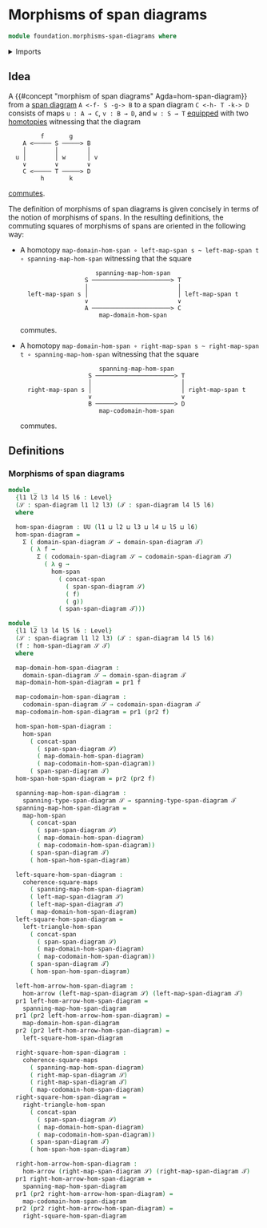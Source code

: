# Morphisms of span diagrams

```agda
module foundation.morphisms-span-diagrams where
```

<details><summary>Imports</summary>

```agda
open import foundation.dependent-pair-types
open import foundation.morphisms-arrows
open import foundation.morphisms-spans
open import foundation.operations-spans
open import foundation.span-diagrams
open import foundation.universe-levels

open import foundation-core.commuting-squares-of-maps
```

</details>

## Idea

A {{#concept "morphism of span diagrams" Agda=hom-span-diagram}} from a
[span diagram](foundation.span-diagrams.md) `A <-f- S -g-> B` to a span diagram
`C <-h- T -k-> D` consists of maps `u : A → C`, `v : B → D`, and `w : S → T`
[equipped](foundation.structure.md) with two
[homotopies](foundation-core.homotopies.md) witnessing that the diagram

```text
         f       g
    A <───── S ─────> B
    │        │        │
  u │        │ w      │ v
    ∨        ∨        ∨
    C <───── T ─────> D
         h       k
```

[commutes](foundation-core.commuting-squares-of-maps.md).

The definition of morphisms of span diagrams is given concisely in terms of the
notion of morphisms of spans. In the resulting definitions, the commuting
squares of morphisms of spans are oriented in the following way:

- A homotopy
  `map-domain-hom-span ∘ left-map-span s ~ left-map-span t ∘ spanning-map-hom-span`
  witnessing that the square

  ```text
                       spanning-map-hom-span
                    S ──────────────────────> T
                    │                         │
    left-map-span s │                         │ left-map-span t
                    ∨                         ∨
                    A ──────────────────────> C
                        map-domain-hom-span
  ```

  commutes.

- A homotopy
  `map-domain-hom-span ∘ right-map-span s ~ right-map-span t ∘ spanning-map-hom-span`
  witnessing that the square

  ```text
                        spanning-map-hom-span
                     S ──────────────────────> T
                     │                         │
    right-map-span s │                         │ right-map-span t
                     ∨                         ∨
                     B ──────────────────────> D
                        map-codomain-hom-span
  ```

  commutes.

## Definitions

### Morphisms of span diagrams

```agda
module _
  {l1 l2 l3 l4 l5 l6 : Level}
  (𝒮 : span-diagram l1 l2 l3) (𝒯 : span-diagram l4 l5 l6)
  where

  hom-span-diagram : UU (l1 ⊔ l2 ⊔ l3 ⊔ l4 ⊔ l5 ⊔ l6)
  hom-span-diagram =
    Σ ( domain-span-diagram 𝒮 → domain-span-diagram 𝒯)
      ( λ f →
        Σ ( codomain-span-diagram 𝒮 → codomain-span-diagram 𝒯)
          ( λ g →
            hom-span
              ( concat-span
                ( span-span-diagram 𝒮)
                ( f)
                ( g))
              ( span-span-diagram 𝒯)))

module _
  {l1 l2 l3 l4 l5 l6 : Level}
  (𝒮 : span-diagram l1 l2 l3) (𝒯 : span-diagram l4 l5 l6)
  (f : hom-span-diagram 𝒮 𝒯)
  where

  map-domain-hom-span-diagram :
    domain-span-diagram 𝒮 → domain-span-diagram 𝒯
  map-domain-hom-span-diagram = pr1 f

  map-codomain-hom-span-diagram :
    codomain-span-diagram 𝒮 → codomain-span-diagram 𝒯
  map-codomain-hom-span-diagram = pr1 (pr2 f)

  hom-span-hom-span-diagram :
    hom-span
      ( concat-span
        ( span-span-diagram 𝒮)
        ( map-domain-hom-span-diagram)
        ( map-codomain-hom-span-diagram))
      ( span-span-diagram 𝒯)
  hom-span-hom-span-diagram = pr2 (pr2 f)

  spanning-map-hom-span-diagram :
    spanning-type-span-diagram 𝒮 → spanning-type-span-diagram 𝒯
  spanning-map-hom-span-diagram =
    map-hom-span
      ( concat-span
        ( span-span-diagram 𝒮)
        ( map-domain-hom-span-diagram)
        ( map-codomain-hom-span-diagram))
      ( span-span-diagram 𝒯)
      ( hom-span-hom-span-diagram)

  left-square-hom-span-diagram :
    coherence-square-maps
      ( spanning-map-hom-span-diagram)
      ( left-map-span-diagram 𝒮)
      ( left-map-span-diagram 𝒯)
      ( map-domain-hom-span-diagram)
  left-square-hom-span-diagram =
    left-triangle-hom-span
      ( concat-span
        ( span-span-diagram 𝒮)
        ( map-domain-hom-span-diagram)
        ( map-codomain-hom-span-diagram))
      ( span-span-diagram 𝒯)
      ( hom-span-hom-span-diagram)

  left-hom-arrow-hom-span-diagram :
    hom-arrow (left-map-span-diagram 𝒮) (left-map-span-diagram 𝒯)
  pr1 left-hom-arrow-hom-span-diagram =
    spanning-map-hom-span-diagram
  pr1 (pr2 left-hom-arrow-hom-span-diagram) =
    map-domain-hom-span-diagram
  pr2 (pr2 left-hom-arrow-hom-span-diagram) =
    left-square-hom-span-diagram

  right-square-hom-span-diagram :
    coherence-square-maps
      ( spanning-map-hom-span-diagram)
      ( right-map-span-diagram 𝒮)
      ( right-map-span-diagram 𝒯)
      ( map-codomain-hom-span-diagram)
  right-square-hom-span-diagram =
    right-triangle-hom-span
      ( concat-span
        ( span-span-diagram 𝒮)
        ( map-domain-hom-span-diagram)
        ( map-codomain-hom-span-diagram))
      ( span-span-diagram 𝒯)
      ( hom-span-hom-span-diagram)

  right-hom-arrow-hom-span-diagram :
    hom-arrow (right-map-span-diagram 𝒮) (right-map-span-diagram 𝒯)
  pr1 right-hom-arrow-hom-span-diagram =
    spanning-map-hom-span-diagram
  pr1 (pr2 right-hom-arrow-hom-span-diagram) =
    map-codomain-hom-span-diagram
  pr2 (pr2 right-hom-arrow-hom-span-diagram) =
    right-square-hom-span-diagram
```
